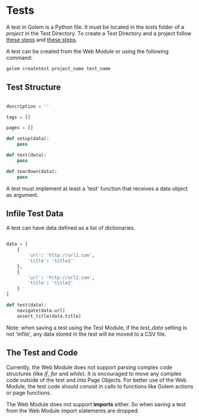 Tests
==================================================

A test in Golem is a Python file. It must be located in the *tests* folder of a *project* in the Test Directory.
To create a Test Directory and a project follow [these steps](tutorial-part-1.html#create-a-test-directory) and [these steps](tutorial-part-1.html#create-a-new-project).

A test can be created from the Web Module or using the following command:

```bash
golem createtest project_name test_name
``` 


## Test Structure

```python

description = ''

tags = []

pages = []

def setup(data):
    pass

def test(data):
    pass

def teardown(data):
    pass

```

A test must implement at least a 'test' function that receives a data object as argument.


## Infile Test Data

A test can have data defined as a list of dictionaries.

```python

data = [
    {
        'url': 'http://url1.com',
        'title': 'title1'
    },
    {
        'url': 'http://url2.com',
        'title': 'title2'
    }
]

def test(data):
    navigate(data.url)
    assert_title(data.title)
```

Note: when saving a test using the Test Module, if the *test_data* setting is not 'infile', any data stored in the test will be moved to a CSV file.


## The Test and Code

Currently, the Web Module does not support parsing complex code structures (like *if*, *for* and *while*).
It is encouraged to move any complex code outside of the test and into Page Objects.
For better use of the Web Module, the test code should consist in calls to functions like Golem actions or page functions.

The Web Module does not support **imports** either.
So when saving a test from the Web Module import statements are dropped.